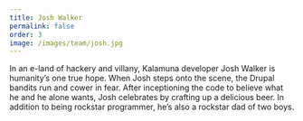 ```yaml
---
title: Josh Walker
permalink: false
order: 3
image: /images/team/josh.jpg
---
```


In an e-land of hackery and villany, Kalamuna developer Josh Walker is humanity’s one true hope. When Josh steps onto the scene, the Drupal bandits run and cower in fear. After inceptioning the code to believe what he and he alone wants, Josh celebrates by crafting up a delicious beer. In addition to being rockstar programmer, he’s also a rockstar dad of two boys.